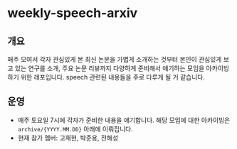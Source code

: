 # weekly-speech-arxiv


## 개요

매주 모여서 각자 관심있게 본 최신 논문을 가볍게 소개하는 것부터 본인이 관심있게 보고 있는 연구를 소개, 주요 논문 리뷰까지 다양하게 준비해서 얘기하는 모임을 아카이빙하기 위한 레포입니다. speech 관련된 내용들을 주로 다루게 될 거 같습니다.

## 운영

- 매주 토요일 7시에 각자가 준비한 내용을 얘기합니다. 해당 모임에 대한 아카이빙은 `archive/{YYYY.MM.DD}` 아래에 이뤄집니다.
- 현재 참가 멤버: 고재현, 박준용, 전해성
